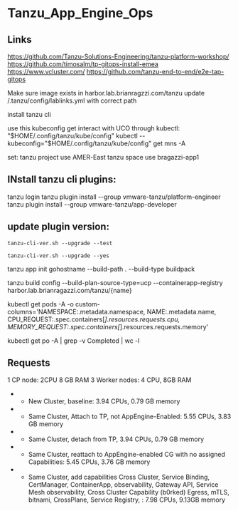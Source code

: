 # Tanzu_App_Engine_Ops

## Links
https://github.com/Tanzu-Solutions-Engineering/tanzu-platform-workshop/
https://github.com/timosalm/tp-gitops-install-emea
https://www.vcluster.com/
https://github.com/tanzu-end-to-end/e2e-tap-gitops




Make sure image exists in harbor.lab.brianragzzi.com/tanzu
update /.tanzu/config/lablinks.yml with correct path

install tanzu cli


use this kubeconfig get interact with UCO through kubectl:
"$HOME/.config/tanzu/kube/config"
kubectl --kubeconfig="$HOME/.config/tanzu/kube/config" get mns -A


set:
tanzu project use AMER-East
tanzu space use bragazzi-app1


## INstall tanzu cli plugins:

tanzu login
tanzu plugin install --group vmware-tanzu/platform-engineer
tanzu plugin install --group vmware-tanzu/app-developer

## update plugin version:
```
tanzu-cli-ver.sh --upgrade --test
```

```
tanzu-cli-ver.sh --upgrade --yes
```



tanzu app init gohostname --build-path . --build-type buildpack


tanzu build config --build-plan-source-type=ucp --containerapp-registry harbor.lab.brianragazzi.com/tanzu/{name}



kubectl get pods -A  -o custom-columns='NAMESPACE:.metadata.namespace, NAME:.metadata.name, CPU_REQUEST:.spec.containers[*].resources.requests.cpu, MEMORY_REQUEST:.spec.containers[*].resources.requests.memory'

kubectl get po -A | grep -v Completed | wc -l




## Requests
1 CP node: 2CPU 8 GB RAM
3 Worker nodes: 4 CPU, 8GB RAM

* - New Cluster, baseline:  3.94 CPUs, 0.79 GB memory
* - Same Cluster, Attach to TP, not AppEngine-Enabled: 5.55 CPUs, 3.83 GB memory
* - Same Cluster, detach from TP, 3.94 CPUs, 0.79 GB memory
* - Same Cluster, reattach to AppEngine-enabled CG with no assigned Capabilities: 5.45 CPUs, 3.76 GB memory
* - Same Cluster, add capabilities
       Cross Cluster,
       Service Binding,
       CertManager,
       ContainerApp,
       observability,
       Gateway API,
       Service Mesh observability,
       Cross Cluster Capability (b0rked)
       Egress,
       mTLS,
       bitnami,
       CrossPlane,
       Service Registry,
       : 7.98 CPUs, 9.13GB memory
